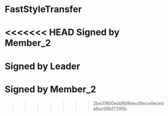 # FastStyleTransfer
<<<<<<< HEAD
Signed by Member_2
=======
# Signed by Leader
# Signed by Member_2
>>>>>>> 2be31900eddfb9becd9ece4eceda8ac08b17295b
